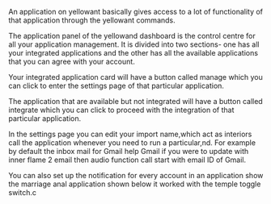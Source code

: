 An application on yellowant basically gives access to a lot of functionality of that application through the yellowant commands.

The application panel of the yellowand dashboard is the control centre for all your application management. It is divided into two sections- one has all your integrated applications and the other has all the available applications that you can agree with your account.

Your integrated application card will have a button called manage which you can click to enter the settings page of that particular application.

The application that are available but not integrated will have a button called integrate which you can click to proceed with the integration of that particular application.

In the settings page you can edit your import name,which act as interiors call the application whenever you need to run a particular,nd. For example by default the inbox mail for Gmail help Gmail if you were to update with inner flame 2 email then audio function call start with email ID of Gmail.

You can also set up the notification for every account in an application show the marriage anal application shown below it worked with the temple toggle switch.c





